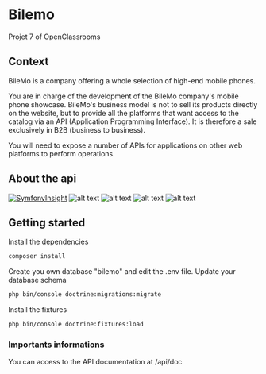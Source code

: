 # Bilemo
Projet 7 of OpenClassrooms

## Context
BileMo is a company offering a whole selection of high-end mobile phones.

You are in charge of the development of the BileMo company's mobile phone showcase. BileMo's business model is not to sell its products directly on the website, but to provide all the platforms that want access to the catalog via an API (Application Programming Interface). It is therefore a sale exclusively in B2B (business to business).

You will need to expose a number of APIs for applications on other web platforms to perform operations.

## About the api
[![SymfonyInsight](https://insight.symfony.com/projects/39942026-0c17-43ae-9bf0-92a3d5ad61a3/big.svg)](https://insight.symfony.com/projects/39942026-0c17-43ae-9bf0-92a3d5ad61a3)
![alt text](https://img.shields.io/badge/php-8.1-blue) ![alt text](https://img.shields.io/badge/Symfony-6.1.3-black) ![alt text](https://img.shields.io/badge/HateoasBundle-2.4.0-green) ![alt text](https://img.shields.io/badge/LexikJWTAuthenticationBundle-2.16-green)


## Getting started
Install the dependencies
```sh
composer install
```
Create you own database "bilemo" and edit the .env file.
Update your database schema 
```bash
php bin/console doctrine:migrations:migrate
```

Install the fixtures 
```bash
php bin/console doctrine:fixtures:load
```


### Importants informations
 You can access to the API documentation at /api/doc
